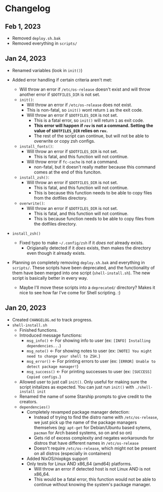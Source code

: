 # Changelog

## Feb 1, 2023

- Removed `deploy.sh.bak`
- Removed everything in `scripts/`


## Jan 24, 2023

- Renamed variables (look in `init()`)
- Added error handling if certain criteria aren't met:
  - Will throw an error if `/etc/os-release` doesn't exist and will throw another error if `$DOTFILES_DIR` is not set.
  - `init()`:
    - Will throw an error if `/etc/os-release` does not exist.
    - This is non-fatal, so `init()` wont return `1` as the exit code.
    - Will throw an error if `$DOTFILES_DIR` is not set.
      - This is a fatal error, so `init()` will return `1` as exit code.
      - **This error will happen if `rev` is not a command. Setting the value of `$DOTFILES_DIR` relies on `rev`.**
      - The rest of the script can continue, but will not be able to overwrite or copy zsh configs.
  - `install_fonts()`:
    - Will throw an error if `$DOTFILES_DIR` is not set.
      - This is fatal, and this function will not continue.
    - Will throw error if `fc-cache` is not a command.
      - non-fatal, but it doesn't really matter because this command comes at the end of this funciton.
  - `install_zsh()`:
    - Will throw an error if `$DOTFILES_DIR` is not set.
      - This is fatal, and this function will not continue.
      - This is because this function needs to be able to copy files from the dotfiles directory.
  - `overwrite()`:
    - Will throw an error if `$DOTFILES_DIR` is not set.
      - This is fatal, and this function will not continue.
      - This is because function needs to be able to copy files from the dotfiles directory.

- `install_zsh()`
  - Fixed typo to make `~/.config/zsh` if it _does not_ already exists.
    - Origianally detected if it _does_ exists, then makes the directory even though it already exists.

- Planning on completely removing `deploy.sh.bak` and everything in `scripts/`. These scripts have been deprecated, and the functionality of them have been merged into one script (`shell-install.sh`). The new script is basically better in every way.
  - Maybe I'll move these scripts into a `deprecated/` directory? Makes it nice to see how far I've come for Shell scripting. :)

## Jan 20, 2023

- Created `CHANGELOG.md` to track progress.
- `shell-install.sh`
  - Finished functions.
  - Introduced message functions:
    - `msg_info()` <- For showing info to user (ex: `[INFO] Installing dependencies...`)
    - `msg_note()` <- For showing notes to user (ex: `[NOTE] You might need to change your shell to ZSH.`)
    - `msg_error()` <- For printing errors to user (ex: `[ERROR] Unable to detect package manager!`)
    - `msg_success()` <- For printing successes to user (ex: `[SUCCESS] Copied configs.`)
  - Allowed user to just call `init()`. Only useful for making sure the script initalizes as expected. You can just run `init()` with `./shell-install init`
  - Renamed the name of some Starship prompts to give credit to the creators.
  - `dependencies()`
    - Completely revamped package manager detection:
      - Instead of trying to find the distro name with `/etc/os-release`, we just pick up the name of the package managers themselves (eg: `apt-get` for Debian/Ubuntu based sytems, `pacman` for Arch based systems, so on and so on)
      - Gets rid of excess complexity and negates workarounds for distros that have different names in `/etc/os-release`
      - Doesn't require `/etc/os-release`, which might not be present on all distros (especially in containers)
    - Added NixOS/nixpkgs support
    - Only tests for Linux AND x86_64 (amd64) platforms.
      - Will throw an error if detected host is not Linux AND is not x86_64.
      - This would be a fatal error, this function would not be able to continue without knowing the system's package manager.
